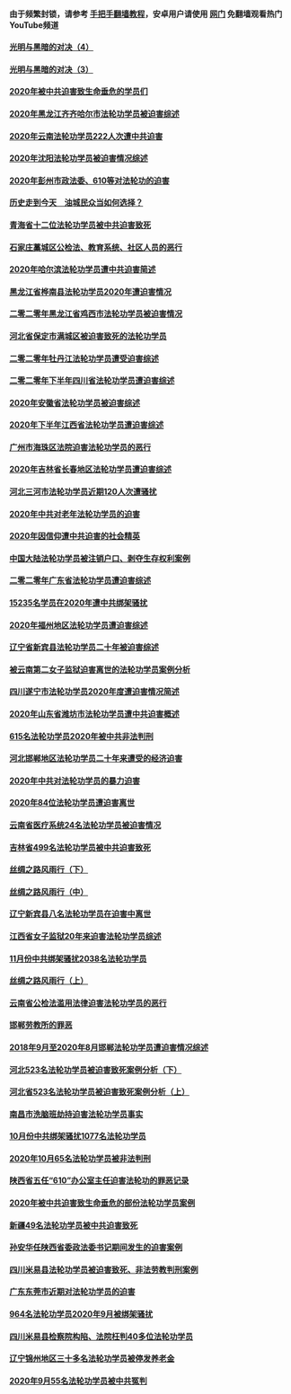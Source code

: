 #### 由于频繁封锁，请参考 [手把手翻墙教程](https://github.com/gfw-breaker/guides/wiki/)，安卓用户请使用 [网门](https://github.com/gfw-breaker/nogfw/blob/master/dl.md?t=02010000) 免翻墙观看热门YouTube频道 

#### [光明与黑暗的对决（4）](../pages/328/419141.md?t=02010000) 

#### [光明与黑暗的对决（3）](../pages/328/419140.md?t=02010000) 

#### [2020年被中共迫害致生命垂危的学员们](../pages/328/419132.md?t=02010000) 

#### [2020年黑龙江齐齐哈尔市法轮功学员被迫害综述](../pages/328/419175.md?t=02010000) 

#### [2020年云南法轮功学员222人次遭中共迫害](../pages/328/419130.md?t=02010000) 

#### [2020年沈阳法轮功学员被迫害情况综述](../pages/328/419088.md?t=02010000) 

#### [2020年彭州市政法委、610等对法轮功的迫害](../pages/328/419092.md?t=02010000) 

#### [历史走到今天　油城民众当如何选择？](../pages/328/419084.md?t=02010000) 

#### [青海省十二位法轮功学员被中共迫害致死](../pages/328/419002.md?t=02010000) 

#### [石家庄藁城区公检法、教育系统、社区人员的恶行](../pages/328/419000.md?t=02010000) 

#### [2020年哈尔滨法轮功学员遭中共迫害简述](../pages/328/418966.md?t=02010000) 

#### [黑龙江省桦南县法轮功学员2020年遭迫害情况](../pages/328/418993.md?t=02010000) 

#### [二零二零年黑龙江省鸡西市法轮功学员被迫害情况](../pages/328/418957.md?t=02010000) 

#### [河北省保定市满城区被迫害致死的法轮功学员](../pages/328/418806.md?t=02010000) 

#### [二零二零年牡丹江法轮功学员遭受迫害综述](../pages/328/418822.md?t=02010000) 

#### [二零二零年下半年四川省法轮功学员遭迫害综述](../pages/328/418762.md?t=02010000) 

#### [2020年安徽省法轮功学员被迫害综述](../pages/328/418751.md?t=02010000) 

#### [2020年下半年江西省法轮功学员遭迫害综述](../pages/328/418732.md?t=02010000) 

#### [广州市海珠区法院迫害法轮功学员的恶行](../pages/328/418722.md?t=02010000) 

#### [2020年吉林省长春地区法轮功学员遭迫害综述](../pages/328/418422.md?t=02010000) 

#### [河北三河市法轮功学员近期120人次遭骚扰](../pages/328/418620.md?t=02010000) 

#### [2020年中共对老年法轮功学员的迫害](../pages/328/418627.md?t=02010000) 

#### [2020年因信仰遭中共迫害的社会精英](../pages/328/418601.md?t=02010000) 

#### [中国大陆法轮功学员被注销户口、剥夺生存权利案例](../pages/328/418575.md?t=02010000) 

#### [二零二零年广东省法轮功学员遭迫害综述](../pages/328/418452.md?t=02010000) 

#### [15235名学员在2020年遭中共绑架骚扰](../pages/328/418447.md?t=02010000) 

#### [2020年福州地区法轮功学员遭迫害综述](../pages/328/418352.md?t=02010000) 

#### [辽宁省新宾县法轮功学员二十年被迫害综述](../pages/328/418318.md?t=02010000) 

#### [被云南第二女子监狱迫害离世的法轮功学员案例分析](../pages/328/417986.md?t=02010000) 

#### [四川遂宁市法轮功学员2020年度遭迫害情况简述](../pages/328/418083.md?t=02010000) 

#### [2020年山东省潍坊市法轮功学员遭中共迫害概述](../pages/328/418128.md?t=02010000) 

#### [615名法轮功学员2020年被中共非法判刑](../pages/328/418123.md?t=02010000) 

#### [河北邯郸地区法轮功学员二十年来遭受的经济迫害](../pages/328/417554.md?t=02010000) 

#### [2020年中共对法轮功学员的暴力迫害](../pages/328/416854.md?t=02010000) 

#### [2020年84位法轮功学员遭迫害离世](../pages/328/416947.md?t=02010000) 

#### [云南省医疗系统24名法轮功学员被迫害情况](../pages/328/416978.md?t=02010000) 

#### [吉林省499名法轮功学员被中共迫害致死](../pages/328/416519.md?t=02010000) 

#### [丝绸之路风雨行（下）](../pages/328/416166.md?t=02010000) 

#### [丝绸之路风雨行（中）](../pages/328/416165.md?t=02010000) 

#### [辽宁新宾县八名法轮功学员在迫害中离世](../pages/328/416383.md?t=02010000) 

#### [江西省女子监狱20年来迫害法轮功学员综述](../pages/328/416327.md?t=02010000) 

#### [11月份中共绑架骚扰2038名法轮功学员](../pages/328/416210.md?t=02010000) 

#### [丝绸之路风雨行（上）](../pages/328/416167.md?t=02010000) 

#### [云南省公检法滥用法律迫害法轮功学员的恶行](../pages/328/416012.md?t=02010000) 

#### [邯郸劳教所的罪恶](../pages/328/415894.md?t=02010000) 

#### [2018年9月至2020年8月邯郸法轮功学员遭迫害情况综述](../pages/328/415563.md?t=02010000) 

#### [河北523名法轮功学员被迫害致死案例分析（下）](../pages/328/414942.md?t=02010000) 

#### [河北省523名法轮功学员被迫害致死案例分析（上）](../pages/328/414941.md?t=02010000) 

#### [南昌市洗脑班劫持迫害法轮功学员事实](../pages/328/415048.md?t=02010000) 

#### [10月份中共绑架骚扰1077名法轮功学员](../pages/328/414995.md?t=02010000) 

#### [2020年10月65名法轮功学员被非法判刑](../pages/328/414617.md?t=02010000) 

#### [陕西省五任“610”办公室主任迫害法轮功的罪恶记录](../pages/328/414486.md?t=02010000) 

#### [2020年被中共迫害致生命垂危的部份法轮功学员案例](../pages/328/414427.md?t=02010000) 

#### [新疆49名法轮功学员被中共迫害致死](../pages/328/414290.md?t=02010000) 

#### [孙安华任陕西省委政法委书记期间发生的迫害案例](../pages/328/414015.md?t=02010000) 

#### [四川米易县法轮功学员被迫害致死、非法劳教判刑案例](../pages/328/413847.md?t=02010000) 

#### [广东东莞市近期对法轮功学员的迫害](../pages/328/413888.md?t=02010000) 

#### [964名法轮功学员2020年9月被绑架骚扰](../pages/328/413838.md?t=02010000) 

#### [四川米易县检察院构陷、法院枉判40多位法轮功学员](../pages/328/413691.md?t=02010000) 

#### [辽宁锦州地区三十多名法轮功学员被停发养老金](../pages/328/413687.md?t=02010000) 

#### [2020年9月55名法轮功学员被中共冤判](../pages/328/413572.md?t=02010000) 

